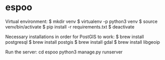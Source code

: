 # espoo

Virtual environment:
$ mkdir venv
$ virtualenv -p python3 venv
$ source venv/bin/activate
$ pip install -r requirements.txt
$ deactivate

Necessary installations in order for PostGIS to work:
$ brew install postgresql
$ brew install postgis
$ brew install gdal
$ brew install libgeoip


Run the server:
cd espoo
python3 manage.py runserver
